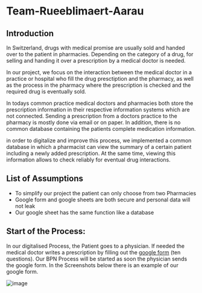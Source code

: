 # Team-Rueeblimaert-Aarau

## Introduction

In Switzerland, drugs with medical promise are usually sold and handed over to the patient in pharmacies. Depending on the category of a drug, for selling and handing it over a prescription by a medical doctor is needed.

In our project, we focus on the interaction between the medical doctor in a practice or hospital who fill the drug presctiption and the pharmacy, as well as the process in the pharmacy where the prescription is checked and the required drug is eventually sold.

In todays common practice medical doctors and pharmacies both store the prescription information in their respective information systems which are not connected. Sending a prescription from a doctors practice to the pharmacy is mostly done via email or on paper. In addition, there is no common database containing the patients complete medication information.

in order to digitalize and improve this process, we implemented a common database in which a pharmacist can view the summary of a certain patient including a newly added prescription. At the same time, viewing this information allows to check reliably for eventual drug interactions.

## List of Assumptions

- To simplify our project the patient can only choose from two Pharmacies
-	Google form and google sheets are both secure and personal data will not leak
-	Our google sheet has the same function like a database

## Start of the Process:

In our digitalised Process, the Patient goes to a physician. If needed the medical doctor writes a prescription by filling out the [google form][1] (ten questions). Our BPN Process will be started as soon the physician sends the google form. In the Screenshots below there is an example of our google form.

[1]: https://docs.google.com/forms/d/e/1FAIpQLSfqVcNNJvv8UbSqdx3HZtLKWscjcq13AHXkysQsV_cB3ej1MA/viewform

![image](https://user-images.githubusercontent.com/115709957/207915913-cbebd527-35c8-41b2-a920-985181ef1557.png)
